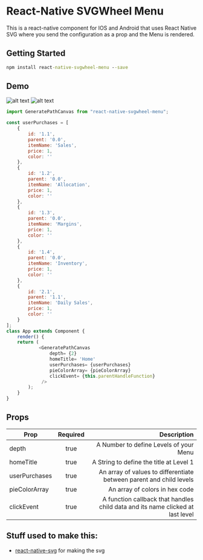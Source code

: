 # React-Native SVGWheel Menu

This is a react-native component for IOS and Android that uses React Native SVG where you send the configuration as a prop and the Menu is rendered.

## Getting Started
```bat
npm install react-native-svgwheel-menu --save
```
## Demo
![alt text](https://i.postimg.cc/MGZ1z844/s1.png)
![alt text](https://i.postimg.cc/c4qYr32f/s2.png)

```javascript
import GeneratePathCanvas from "react-native-svgwheel-menu";

const userPurchases = [
    {
        id: '1.1',
        parent: '0.0',
        itemName: 'Sales',
        price: 1,
        color: ''
    },
    {
        id: '1.2',
        parent: '0.0',
        itemName: 'Allocation',
        price: 1,
        color: ''
    },
    {
        id: '1.3',
        parent: '0.0',
        itemName: 'Margins',
        price: 1,
        color: ''
    },
    {
        id: '1.4',
        parent: '0.0',
        itemName: 'Inventory',
        price: 1,
        color: ''
    },
    {
        id: '2.1',
        parent: '1.1',
        itemName: 'Daily Sales',
        price: 1,
        color: ''
    }
];
class App extends Component {
    render() {
    return (
            <GeneratePathCanvas 
                depth= {2}
                homeTitle= 'Home'
                userPurchases= {userPurchases} 
                pieColorArray= {pieColorArray}
                clickEvent= {this.parentHandleFunction}
             />
        );
    }
}
```

## Props
| Prop          | Required      | Description  |
| ------------- |:-------------:| ------------:|
| depth        | true          | A Number to define Levels of your Menu  |
| homeTitle     | true      |   A String to define the title at Level 1 |
| userPurchases     | true      |   An array of values to differentiate between parent and child levels |
| pieColorArray   | true | An array of colors in hex code |
| clickEvent | true      |   A function callback that handles child data and its name clicked at last level |

## Stuff used to make this:

 * [react-native-svg](https://github.com/react-native-community/react-native-svg) for making the svg

